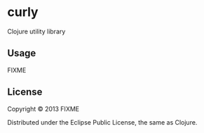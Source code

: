 curly
=====

Clojure utility library

## Usage

FIXME

## License

Copyright © 2013 FIXME

Distributed under the Eclipse Public License, the same as Clojure.
